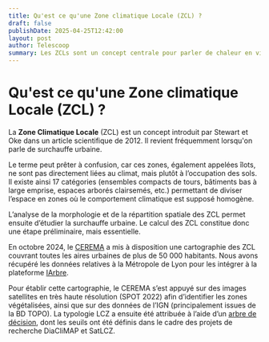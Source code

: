```yaml
---
title: Qu'est ce qu'une Zone climatique Locale (ZCL) ?
draft: false
publishDate: 2025-04-25T12:42:00
layout: post
author: Telescoop
summary: Les ZCLs sont un concept centrale pour parler de chaleur en ville mais comment sont elles définies ?
---
```

# Qu'est ce qu'une Zone climatique Locale (ZCL) ?

La **Zone Climatique Locale** (ZCL) est un concept introduit par Stewart et Oke dans un article scientifique de 2012. Il revient fréquemment lorsqu'on parle de surchauffe urbaine.

Le terme peut prêter à confusion, car ces zones, également appelées îlots, ne sont pas directement liées au climat, mais plutôt à l’occupation des sols. Il existe ainsi 17 catégories (ensembles compacts de tours, bâtiments bas à large emprise, espaces arborés clairsemés, etc.) permettant de diviser l’espace en zones où le comportement climatique est supposé homogène.

L’analyse de la morphologie et de la répartition spatiale des ZCL permet ensuite d’étudier la surchauffe urbaine. Le calcul des ZCL constitue donc une étape préliminaire, mais essentielle.

En octobre 2024, le [CEREMA](https://www.cerema.fr/fr/actualites/cerema-publie-nouvelles-donnees-surchauffe-urbaine) a mis à disposition une cartographie des ZCL couvrant toutes les aires urbaines de plus de 50 000 habitants. Nous avons récupéré les données relatives à la Métropole de Lyon pour les intégrer à la plateforme [IArbre](http://carte.iarbre.fr/).

Pour établir cette cartographie, le CEREMA s’est appuyé sur des images satellites en très haute résolution (SPOT 2022) afin d’identifier les zones végétalisées, ainsi que sur des données de l’IGN (principalement issues de la BD TOPO). La typologie LCZ a ensuite été attribuée à l’aide d’un [arbre de décision](https://doc.cerema.fr/Default/doc/SYRACUSE/600741/cartographie-nationale-de-donnees-de-zones-climatiques-locales-exploitation-de-l-imagerie-satellite), dont les seuils ont été définis dans le cadre des projets de recherche DiaCliMAP et SatLCZ.
